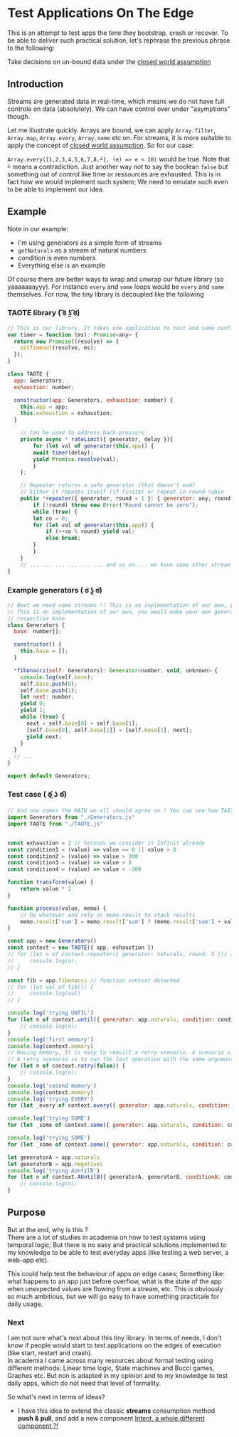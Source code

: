 # Test Applications On The Edge

This is an attempt to test apps the time they bootstrap, crash or recover. To be able to deliver such practical solution, let's rephrase the previous phrase to the following:

Take decisions on un-bound data under the [closed world assumption](https://en.wikipedia.org/wiki/Closed-world_assumption) 

## Introduction
Streams are generated data in real-time, which means we do not have full controle on data (absolutely). We can have control over under "asymptions" though.

Let me illustrate quickly. Arrays are bound, we can apply `Array.filter`, `Array.map`, `Array.every`, `Array.some` etc on. For streams, it is more suitable to apply the concept of [closed world assumption](https://en.wikipedia.org/wiki/Closed-world_assumption). So for our case:  

`Array.every([1,2,3,4,5,6,7,8,┴], (e) => e < 10)` would be true. Note that `┴` means a contradiction. Just another way not to say the boolean `false` but something out of control like time or ressources are exhausted. This is in fact how we would implement such system; We need to emulate such even to be able to implement our idea.

## Example

Note in our example:
  - I'm using generators as a simple form of streams
  - `getNaturals` as a stream of natural numbers
  - condition is even numbers
  - Everything else is an example
  
Of course there are better ways to wrap and unwrap our future library (so yaaaaaaayyy). For instance `every` and `some` loops would be `every` and `some` themselves. For now, the tiny library is decoupled like the following

### TAOTE library ( ͡ಠ ʖ̯ ͡ಠ)
```js
// This is our library. It takes one application to test and some configurations (exhaustion for example)
var timer = function (ms): Promise<any> {
  return new Promise((resolve) => {
    setTimeout(resolve, ms);
  });
}

class TAOTE {
  app: Generators;
  exhaustion: number;

  constructor(app: Generators, exhaustion: number) {
    this.app = app;
    this.exhaustion = exhaustion;
  }

    // Can be used to address back-pressure
    private async * rateLimit({ generator, delay }){
        for (let val of generator(this.app)) {
        await timer(delay);
        yield Promise.resolve(val);
        }
    };

    // Repeater returns a safe generator (that doesn't end)
    // Either it repeats itself (if finite) or repeat in round-robin
    public *repeater({ generator, round = 1 }: { generator: any; round?: number }): Generator<any, void, unknown> {
        if (!round) throw new Error("Round cannot be zero");
        while (true) {
        let co = 0;
        for (let val of generator(this.app)) {
            if (++co % round) yield val;
            else break;
        }
        }
    }
    // ... ... ... ... ... ... and so on ... we have some other stream operations
}
```
### Example generators ( ಠ ʖ̯ ಠ) 
```js
// Next we need some streams !! This is an inplementation of our own, you would make your own generators with their respective specificities
// This is an implementation of our own, you would make your own generators with their
// respective base
class Generators {
  base: number[];

  constructor() {
    this.base = [];
  }

  *fibonacci(self: Generators): Generator<number, void, unknown> {
    console.log(self.base);
    self.base.push(0);
    self.base.push(1);
    let next: number;
    yield 0;
    yield 1;
    while (true) {
      next = self.base[0] + self.base[1];
      [self.base[0], self.base[1]] = [self.base[1], next];
      yield next;
    }
  }
  // ...
}

export default Generators;
```
### Test case ( ఠ ͟ʖ ఠ) 
```js
// And now comes the MAIN we all should agree on ! You can see how TAOTE can be used (and you can suggest better ways !)
import Generators from "./Generators.js"
import TAOTE from "./TAOTE.js"


const exhaustion = 2 // Seconds we consider it Infinit already
const condition1 = (value) => value == 0 || value > 0
const condition2 = (value) => value > 300
const condition3 = (value) => value < 0
const condition4 = (value) => value < -300

function transform(value) {
    return value * 2
}

function process(value, memo) {
    // Do whatever and rely on memo.result to stack results
    memo.result['sum'] = memo.result['sum'] ? (memo.result['sum'] + value) : 0
}

const app = new Generators()
const context = new TAOTE({ app, exhaustion })
// for (let n of context.repeater({ generator: naturals, round: 5 })) {
//     console.log(n);
// }

const fib = app.fibonacci // function context detached
// for (let val of fib()) {
//     console.log(val)
// }

console.log('trying UNTIL')
for (let n of context.until({ generator: app.naturals, condition: condition1, transform, process })) {
    // console.log(n);
}
console.log('first memory')
console.log(context.memory)
// Having memory, It is easy to rebuilt a retry scenario. A scenario similar to rebooting an app after a failure.
// A retry scenario is to run the last operation with the same argumants once again but importantly building on the same previous or a new memory
for (let n of context.retry(false)) {
    // console.log(n);
}
console.log('second memory')
console.log(context.memory)
console.log('trying EVERY')
for (let _every of context.every({ generator: app.naturals, condition: condition1 })) { console.log(_every) }

console.log('trying SOME')
for (let _some of context.some({ generator: app.naturals, condition: condition2 })) { console.log(_some) }

console.log('trying SOME')
for (let _some of context.some({ generator: app.naturals, condition: condition3 })) { console.log(_some) }

let generatorA = app.naturals
let generatorB = app.negatives
console.log('trying AUntilB')
for (let n of context.AUntilB({ generatorA, generatorB, conditionA: condition1, conditionB: condition4 })) {
    // console.log(n);
}

```

## Purpose
But at the end, why is this ?   
There are a lot of studies in academia on how to test systems using temporal logic; But there is no easy and practical solutions implemented to my knowledge to be able to test everyday apps (like testing a web server, a web-app etc).   

This could help test the behaviour of apps on edge cases; Something like: what happens to an app just before overflow, what is the state of the app when unexpected values are flowing from a stream, etc. This is obviously so much ambitious, but we will go easy to have something practicale for daily usage.

### Next
I am not sure what's next about this tiny library. In terms of needs, I don't know if people would start to test applications on the edges of execution (like start, restart and crash).  
In academia I came across many resources about formal testing using different methods: Linear time logic, State machines and Bucci games, Graphes etc. But non is adapted in my opinion and to my knowledge to test daily apps, which do not need that level of formality.

So what's next in terms of ideas?  
- I have this idea to extend the classic **streams** consumption method **push & pull**, and add a new component [Intent, a whole different component ?! 
](/README_intent.md)
